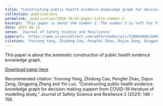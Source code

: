 ```yaml
---
title: "Constructing public health evidence knowledge graph for decision-making support from COVID-19 literature of modelling study"
collection: publications
permalink: /publication/2010-10-01-paper-title-number-2
excerpt: 'This paper is about the number 2. The number 3 is left for future work.'
date: 2021-08-13
venue: 'Journal of Safety Science and Resilience'
paperurl: 'https://www.sciencedirect.com/sdfe/reader/pii/S266644962100030X/pdf'
citation: 'Yunrong Yang, Zhidong Cao, Pengfei Zhao, Dajun Zeng, Qingpeng Zhang and Yin Luo. “Constructing public health evidence knowledge graph for decision-making support from COVID-19 literature of modelling study.” Journal of Safety Science and Resilience 2 (2021): 146 - 156.'
---
```

This paper is about the automatic construction of public health evidence knowledge graph.

[Download paper here](https://doi.org/10.1016/j.jnlssr.2021.08.002)

Recommended citation: Yunrong Yang, Zhidong Cao, Pengfei Zhao, Dajun Zeng, Qingpeng Zhang and Yin Luo. “Constructing public health evidence knowledge graph for decision-making support from COVID-19 literature of modelling study.” Journal of Safety Science and Resilience 2 (2021): 146 - 156.
